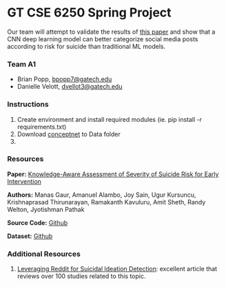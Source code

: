 # GT CSE 6250 Spring Project

Our team will attempt to validate the results of [this paper](https://dl.acm.org/doi/10.1145/3308558.3313698)
and show that a CNN deep learning model can better categorize social media posts 
according to risk for suicide than traditional ML models.

### Team A1
* Brian Popp, [bpopp7@gatech.edu](mailto:bpopp7@gatech.edu)
* Danielle Velott, [dvellot3@gatech.edu](mailto:dvellot3@gatech.edu)

### Instructions

1. Create environment and install required modules (ie. pip install -r requirements.txt)
2. Download [conceptnet](https://conceptnet.s3.amazonaws.com/downloads/2019/numberbatch/numberbatch-en-19.08.txt.gz) to Data folder
2. 

### Resources

**Paper:**
[Knowledge-Aware Assessment of Severity of Suicide Risk for Early Intervention](https://dl.acm.org/doi/10.1145/3308558.3313698)

**Authors:**
Manas Gaur, Amanuel Alambo, Joy Sain, Ugur Kursuncu, Krishnaprasad Thirunarayan, Ramakanth Kavuluru, Amit Sheth, Randy Welton, Jyotishman Pathak

**Source Code:**
[Github](https://github.com/jpsain/Suicide-Severity)

**Dataset:**
[Github](https://github.com/manasgaur/Knowledge-aware-Assessment-of-Severity-of-Suicide-Risk-for-Early-Intervention)


### Additional Resources

1. [Leveraging Reddit for Suicidal Ideation Detection](https://www.ncbi.nlm.nih.gov/pmc/articles/PMC9407719/): excellent article that reviews over 100 studies related to this topic. 
